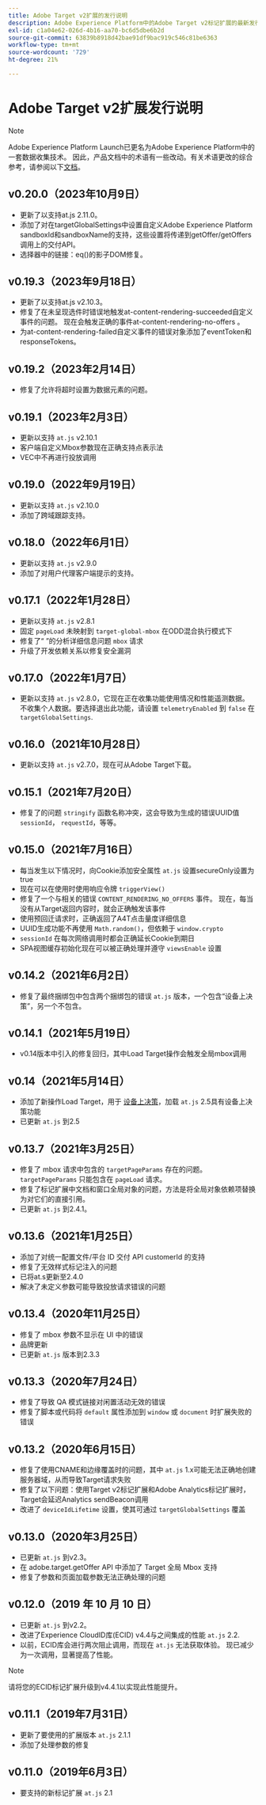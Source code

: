 ```yaml
---
title: Adobe Target v2扩展的发行说明
description: Adobe Experience Platform中的Adobe Target v2标记扩展的最新发行说明。
exl-id: c1a04e62-026d-4b16-aa70-bc6d5dbe6b2d
source-git-commit: 63839b8918d42bae91df9bac919c546c81be6363
workflow-type: tm+mt
source-wordcount: '729'
ht-degree: 21%

---
```


# Adobe Target v2扩展发行说明

>[!NOTE]
>
>Adobe Experience Platform Launch已更名为Adobe Experience Platform中的一套数据收集技术。 因此，产品文档中的术语有一些改动。有关术语更改的综合参考，请参阅以下[文档](../../../term-updates.md)。

## v0.20.0（2023年10月9日）

- 更新了以支持at.js 2.11.0。
- 添加了对在targetGlobalSettings中设置自定义Adobe Experience Platform sandboxId和sandboxName的支持，这些设置将传递到getOffer/getOffers调用上的交付API。
- 选择器中的链接：eq()的影子DOM修复。

## v0.19.3（2023年9月18日）

- 更新了以支持at.js v2.10.3。
- 修复了在未呈现选件时错误地触发at-content-rendering-succeeded自定义事件的问题。 现在会触发正确的事件at-content-rendering-no-offers 。
- 为at-content-rendering-failed自定义事件的错误对象添加了eventToken和responseTokens。

## v0.19.2（2023年2月14日）

- 修复了允许将超时设置为数据元素的问题。

## v0.19.1（2023年2月3日）

- 更新以支持 `at.js` v2.10.1
- 客户端自定义Mbox参数现在正确支持点表示法
- VEC中不再进行投放调用

## v0.19.0（2022年9月19日）

- 更新以支持 `at.js` v2.10.0
- 添加了跨域跟踪支持。

## v0.18.0（2022年6月1日）

- 更新以支持 `at.js` v2.9.0
- 添加了对用户代理客户端提示的支持。

## v0.17.1（2022年1月28日）

- 更新以支持 `at.js` v2.8.1
- 固定 `pageLoad` 未映射到 `target-global-mbox` 在ODD混合执行模式下
- 修复了“ ”的分析详细信息问题 `mbox` 请求
- 升级了开发依赖关系以修复安全漏洞

## v0.17.0（2022年1月7日）

- 更新以支持 `at.js` v2.8.0，它现在正在收集功能使用情况和性能遥测数据。  不收集个人数据。要选择退出此功能，请设置 `telemetryEnabled` 到 `false` 在 `targetGlobalSettings`.

## v0.16.0（2021年10月28日）

- 更新以支持 `at.js` v2.7.0，现在可从Adobe Target下载。

## v0.15.1（2021年7月20日）

- 修复了的问题 `stringify` 函数名称冲突，这会导致为生成的错误UUID值 `sessionId`， `requestId`，等等。

## v0.15.0（2021年7月16日）

- 每当发生以下情况时，向Cookie添加安全属性 `at.js` 设置secureOnly设置为true
- 现在可以在使用时使用响应令牌 `triggerView()`
- 修复了一个与相关的错误 `CONTENT_RENDERING_NO_OFFERS` 事件。 现在，每当没有从Target返回内容时，就会正确触发该事件
- 使用预回迁请求时，正确返回了A4T点击量度详细信息
- UUID生成功能不再使用 `Math.random()`，但依赖于 `window.crypto`
- `sessionId` 在每次网络调用时都会正确延长Cookie到期日
- SPA视图缓存初始化现在可以被正确处理并遵守 `viewsEnable` 设置

## v0.14.2（2021年6月2日）

- 修复了最终捆绑包中包含两个捆绑包的错误 `at.js` 版本，一个包含“设备上决策”，另一个不包含。

## v0.14.1（2021年5月19日）

- v0.14版本中引入的修复回归，其中Load Target操作会触发全局mbox调用

## v0.14（2021年5月14日）

- 添加了新操作Load Target，用于 [设备上决策](./overview.md#load-target-with-on-device-decisioning)，加载 `at.js` 2.5具有设备上决策功能
- 已更新 `at.js` 到2.5


## v0.13.7（2021年3月25日）

- 修复了 mbox 请求中包含的 `targetPageParams` 存在的问题。`targetPageParams` 只能包含在 `pageLoad` 请求。
- 修复了标记扩展中文档和窗口全局对象的问题，方法是将全局对象依赖项替换为对它们的直接引用。
- 已更新 `at.js` 到2.4.1。

## v0.13.6（2021年1月25日）

- 添加了对统一配置文件/平台 ID 交付 API customerId 的支持
- 修复了无效样式标记注入的问题
- 已将at.s更新至2.4.0
- 解决了未定义参数可能导致投放请求错误的问题

## v0.13.4（2020年11月25日）

- 修复了 mbox 参数不显示在 UI 中的错误
- 品牌更新
- 已更新 `at.js` 版本到2.3.3

## v0.13.3（2020年7月24日）

- 修复了导致 QA 模式链接对闲置活动无效的错误
- 修复了脚本或代码将 `default` 属性添加到 `window` 或 `document` 时扩展失败的错误

## v0.13.2（2020年6月15日）

- 修复了使用CNAME和边缘覆盖时的问题，其中 `at.js` 1.x可能无法正确地创建服务器域，从而导致Target请求失败
- 修复了以下问题：使用Target v2标记扩展和Adobe Analytics标记扩展时，Target会延迟Analytics sendBeacon调用
- 改进了 `deviceIdLifetime` 设置，使其可通过 `targetGlobalSettings` 覆盖

## v0.13.0（2020年3月25日）

- 已更新 `at.js` 到v2.3。
- 在 adobe.target.getOffer API 中添加了 Target 全局 Mbox 支持
- 修复了参数和页面加载参数无法正确处理的问题

## v0.12.0（2019 年 10 月 10 日）

- 已更新 `at.js` 到v2.2。
- 改进了Experience CloudID库(ECID) v4.4与之间集成的性能 `at.js` 2.2.
- 以前，ECID库会进行两次阻止调用，而现在 `at.js` 无法获取体验。 现已减少为一次调用，显著提高了性能。

>[!NOTE]
>请将您的ECID标记扩展升级到v4.4.1以实现此性能提升。

## v0.11.1（2019年7月31日）

- 更新了要使用的扩展版本 `at.js` 2.1.1
- 添加了处理参数的修复

## v0.11.0（2019年6月3日）

- 要支持的新标记扩展 `at.js` 2.1
